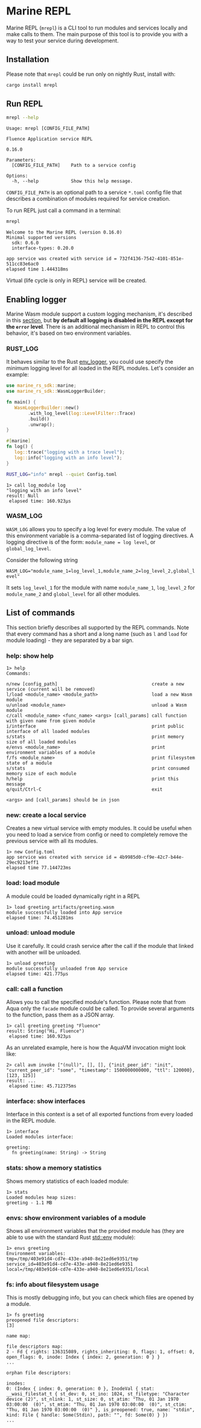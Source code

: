 # Marine REPL

Marine REPL (`mrepl`) is a CLI tool to run modules and services locally and make calls to them. The main purpose of this tool is to provide you with a way to test your service during development.

## Installation

Please note that `mrepl` could be run only on nightly Rust, install with:

```sh
cargo install mrepl
```

## Run REPL

```sh
mrepl --help
```
```
Usage: mrepl [CONFIG_FILE_PATH]

Fluence Application service REPL

0.16.0

Parameters:
  [CONFIG_FILE_PATH]    Path to a service config

Options:
  -h, --help            Show this help message.
```

`CONFIG_FILE_PATH` is an optional path to a service `*.toml` config file that describes a combination of modules required for service creation.

To run REPL just call a command in a terminal:

```sh
mrepl
```
```
Welcome to the Marine REPL (version 0.16.0)
Minimal supported versions
  sdk: 0.6.0
  interface-types: 0.20.0

app service was created with service id = 732f4136-7542-4101-851e-511cc83e6ac0
elapsed time 1.444318ms
```

Virtual (life cycle is only in REPL) service will be created.

## Enabling logger

Marine Wasm module support a custom logging mechanism, it's described in this [section](../marine-rust-sdk/developing/logging.md), but **by default all logging is disabled in the REPL except for the `error` level**. There is an additional mechanism in REPL to control this behavior, it's based on two environment variables.

### RUST_LOG

It behaves similar to the Rust [env_logger](https://rust-lang-nursery.github.io/rust-cookbook/development_tools/debugging/config_log.html), you could use specify the minimum logging level for all loaded in the REPL modules. Let's consider an example:

```rust
use marine_rs_sdk::marine;
use marine_rs_sdk::WasmLoggerBuilder;

fn main() {
   WasmLoggerBuilder::new()
        .with_log_level(log::LevelFilter::Trace)
        .build()
        .unwrap();
}

#[marine]
fn log() {
   log::trace("logging with a trace level");
   log::info("logging with an info level");
}
```

```sh
RUST_LOG="info" mrepl --quiet Config.toml
```
```
1> call log_module log
"logging with an info level"
result: Null
 elapsed time: 160.923µs
```

### WASM\_LOG

`WASM_LOG` allows you to specify a log level for every module. The value of this environment variable is a comma-separated list of logging directives. A logging directive is of the form: `module_name = log level`, or `global_log_level`.

Consider the following string

`WASM_LOG="module_name_1=log_level_1,module_name_2=log_level_2,global_level"`

It sets `log_level_1` for the module with name `module_name_1`, `log_level_2` for `module_name_2` and `global_level` for all other modules.

## List of commands

This section briefly describes all supported by the REPL commands. Note that every command has a short and a long name (such as `l` and `load` for module loading) - they are separated by a bar sign.

### help: show help

```
1> help
Commands:

n/new [config_path]                                   create a new service (current will be removed)
l/load <module_name> <module_path>                    load a new Wasm module
u/unload <module_name>                                unload a Wasm module
c/call <module_name> <func_name> <args> [call_params] call function with given name from given module
i/interface                                           print public interface of all loaded modules
s/stats                                               print memory size of all loaded modules
e/envs <module_name>                                  print environment variables of a module
f/fs <module_name>                                    print filesystem state of a module
s/stats                                               print consumed memory size of each module
h/help                                                print this message
q/quit/Ctrl-C                                         exit

<args> and [call_params] should be in json
```

### new: create a local service

Creates a new virtual service with empty modules. It could be useful when you need to load a service from config or need to completely remove the previous service with all its modules.

```
1> new Config.toml
app service was created with service id = 4b9985d0-cf9e-42c7-b44e-29ec9213eff1
elapsed time 77.144723ms
```

### load: load module

A module could be loaded dynamically right in a REPL

```
1> load greeting artifacts/greeting.wasm
module successfully loaded into App service
elapsed time: 74.451281ms
```

### unload: unload module

Use it carefully. It could crash service after the call if the module that linked with another will be unloaded.

```
1> unload greeting
module successfully unloaded from App service
elapsed time: 421.775µs
```

### call: call a function

Allows you to call the specified module's function. Please note that from Aqua only the `facade` module could be called. To provide several arguments to the function, pass them as a JSON array.

```
1> call greeting greeting "Fluence"
result: String("Hi, Fluence")
 elapsed time: 160.923µs
```

As an unrelated example, here is how the AquaVM invocation might look like:
```
2> call avm invoke ["(null)", [], [], {"init_peer_id": "init", "current_peer_id": "some", "timestamp": 1500000000000, "ttl": 120000}, [123, 125]]
result: ...
 elapsed time: 45.712375ms
```

### interface: show interfaces

Interface in this context is a set of all exported functions from every loaded in the REPL module.

```
1> interface
Loaded modules interface:

greeting:
  fn greeting(name: String) -> String
```

### stats: show a memory statistics

Shows memory statistics of each loaded module:

```
1> stats
Loaded modules heap sizes:
greeting - 1.1 MB
```

### envs: show environment variables of a module

Shows all environment variables that the provided module has (they are able to use with the standard Rust [std::env](https://doc.rust-lang.org/std/env) module):

```
1> envs greeting
Environment variables:
tmp=/tmp/403e91d4-cd7e-433e-a940-8e21ed6e9351/tmp
service_id=403e91d4-cd7e-433e-a940-8e21ed6e9351
local=/tmp/403e91d4-cd7e-433e-a940-8e21ed6e9351/local
```

### fs: info about filesystem usage

This is mostly debugging info, but you can check which files are opened by a module.
<!-- cSpell:disable -->
```
1> fs greeting
preopened file descriptors:
[3]

name map:

file descriptors map:
2 - Fd { rights: 136315089, rights_inheriting: 0, flags: 1, offset: 0, open_flags: 0, inode: Index { index: 2, generation: 0 } }
...

orphan file descriptors:

inodes:
0: (Index { index: 0, generation: 0 }, InodeVal { stat: __wasi_filestat_t { st_dev: 0, st_ino: 1024, st_filetype: "Character device (2)", st_nlink: 1, st_size: 0, st_atim: "Thu, 01 Jan 1970 03:00:00  (0)", st_mtim: "Thu, 01 Jan 1970 03:00:00  (0)", st_ctim: "Thu, 01 Jan 1970 03:00:00  (0)" }, is_preopened: true, name: "stdin", kind: File { handle: Some(Stdin), path: "", fd: Some(0) } })
...
```
<!-- cSpell:enable -->
